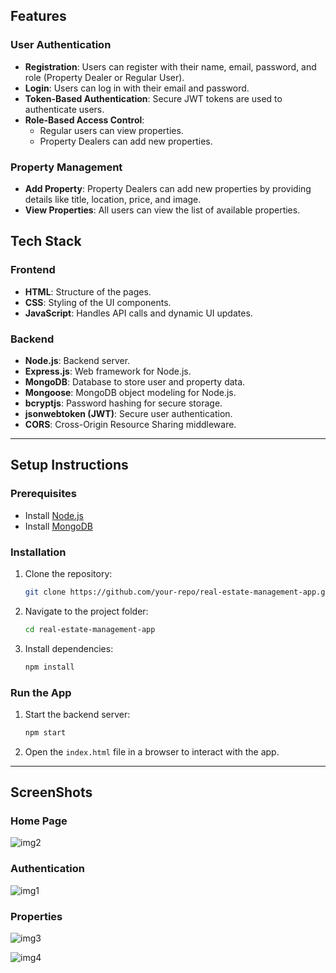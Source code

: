 ## Features

### User Authentication
- **Registration**: Users can register with their name, email, password, and role (Property Dealer or Regular User).
- **Login**: Users can log in with their email and password.
- **Token-Based Authentication**: Secure JWT tokens are used to authenticate users.
- **Role-Based Access Control**:
  - Regular users can view properties.
  - Property Dealers can add new properties.

### Property Management
- **Add Property**: Property Dealers can add new properties by providing details like title, location, price, and image.
- **View Properties**: All users can view the list of available properties.

## Tech Stack
### Frontend
- **HTML**: Structure of the pages.
- **CSS**: Styling of the UI components.
- **JavaScript**: Handles API calls and dynamic UI updates.

### Backend
- **Node.js**: Backend server.
- **Express.js**: Web framework for Node.js.
- **MongoDB**: Database to store user and property data.
- **Mongoose**: MongoDB object modeling for Node.js.
- **bcryptjs**: Password hashing for secure storage.
- **jsonwebtoken (JWT)**: Secure user authentication.
- **CORS**: Cross-Origin Resource Sharing middleware.

---

## Setup Instructions

### Prerequisites
- Install [Node.js](https://nodejs.org/)
- Install [MongoDB](https://www.mongodb.com/)

### Installation
1. Clone the repository:
   ```bash
   git clone https://github.com/your-repo/real-estate-management-app.git
   ```
2. Navigate to the project folder:
   ```bash
   cd real-estate-management-app
   ```
3. Install dependencies:
   ```bash
   npm install
   ```

### Run the App
1. Start the backend server:
   ```bash
   npm start
   ```
2. Open the `index.html` file in a browser to interact with the app.

---

## ScreenShots


### Home Page
![img2](https://github.com/user-attachments/assets/22cfdbd9-38f0-4849-ba5e-800e4c529624)

### Authentication

![img1](https://github.com/user-attachments/assets/3782f633-1225-46d2-b9cc-eb02047d9d3c)


### Properties
![img3](https://github.com/user-attachments/assets/27474721-144c-4767-8037-441ce2e25eaa)

![img4](https://github.com/user-attachments/assets/f25ccf57-2677-4252-a0d0-ef9c16c5d051)



